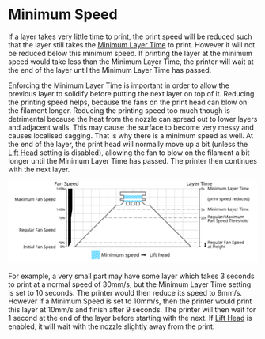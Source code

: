 Minimum Speed
====
If a layer takes very little time to print, the print speed will be reduced such that the layer still takes the [Minimum Layer Time](cool_min_layer_time.md) to print. However it will not be reduced below this minimum speed. If printing the layer at the minimum speed would take less than the Minimum Layer Time, the printer will wait at the end of the layer until the Minimum Layer Time has passed.

Enforcing the Minimum Layer Time is important in order to allow the previous layer to solidify before putting the next layer on top of it. Reducing the printing speed helps, because the fans on the print head can blow on the filament longer. Reducing the printing speed too much though is detrimental because the heat from the nozzle can spread out to lower layers and adjacent walls. This may cause the surface to become very messy and causes localised sagging. That is why there is a minimum speed as well. At the end of the layer, the print head will normally move up a bit (unless the [Lift Head](cool_lift_head.md) setting is disabled), allowing the fan to blow on the filament a bit longer until the Minimum Layer Time has passed. The printer then continues with the next layer.

![Which fan speed is used where](../images/cool_fan_speed.svg)

For example, a very small part may have some layer which takes 3 seconds to print at a normal speed of 30mm/s, but the Minimum Layer Time setting is set to 10 seconds. The printer would then reduce its speed to 9mm/s. However if a Minimum Speed is set to 10mm/s, then the printer would print this layer at 10mm/s and finish after 9 seconds. The printer will then wait for 1 second at the end of the layer before starting with the next. If [Lift Head](cool_lift_head.md) is enabled, it will wait with the nozzle slightly away from the print.